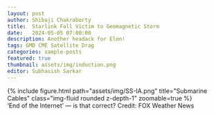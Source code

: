 ```yaml
---
layout: post
author: Shibaji Chakraborty
title:  Starlink Fall Victim to Geomagnetic Storm
date:   2024-05-05 07:00:00
description: Another headack for Elon!
tags: GMD CME Satellite Drag
categories: sample-posts
featured: true
thumbnail: assets/img/induction.png
editor: Subhasish Sarkar
---
```

<blockquote>

</blockquote>

<div class="row">
    <div class="col-sm mt-3 mt-md-0">
        {% include figure.html path="assets/img/SS-IA.png" title="Submarine Cables" class="img-fluid rounded z-depth-1" zoomable=true %}
    </div>
</div>
<div class="caption">
    ‘End of the Internet’ — is that correct? Credit: FOX Weather News
</div>
